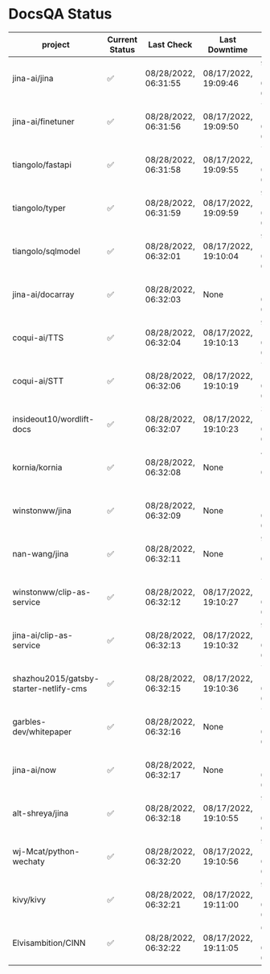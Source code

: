 # DocsQA Status

|               project                |Current Status|     Last Check     |   Last Downtime    |              % Uptime              |
|--------------------------------------|--------------|--------------------|--------------------|------------------------------------|
|jina-ai/jina                          |✅            |08/28/2022, 06:31:55|08/17/2022, 19:09:46|95.778 (since 08/15/2022, 07:09:42) |
|jina-ai/finetuner                     |✅            |08/28/2022, 06:31:56|08/17/2022, 19:09:50|72.925 (since 08/15/2022, 07:09:42) |
|tiangolo/fastapi                      |✅            |08/28/2022, 06:31:58|08/17/2022, 19:09:55|72.928 (since 08/15/2022, 07:09:42) |
|tiangolo/typer                        |✅            |08/28/2022, 06:31:59|08/17/2022, 19:09:59|90.899 (since 08/15/2022, 07:09:42) |
|tiangolo/sqlmodel                     |✅            |08/28/2022, 06:32:01|08/17/2022, 19:10:04|95.793 (since 08/15/2022, 07:09:42) |
|jina-ai/docarray                      |✅            |08/28/2022, 06:32:03|None                |100.000 (since 08/24/2022, 01:39:12)|
|coqui-ai/TTS                          |✅            |08/28/2022, 06:32:04|08/17/2022, 19:10:13|95.788 (since 08/15/2022, 07:09:42) |
|coqui-ai/STT                          |✅            |08/28/2022, 06:32:06|08/17/2022, 19:10:19|72.929 (since 08/15/2022, 07:09:42) |
|insideout10/wordlift-docs             |✅            |08/28/2022, 06:32:07|08/17/2022, 19:10:23|31.181 (since 08/15/2022, 07:09:42) |
|kornia/kornia                         |✅            |08/28/2022, 06:32:08|None                |41.936 (since 08/23/2022, 16:11:04) |
|winstonww/jina                        |✅            |08/28/2022, 06:32:09|None                |100.000 (since 08/26/2022, 06:21:28)|
|nan-wang/jina                         |✅            |08/28/2022, 06:32:11|None                |99.958 (since 08/24/2022, 15:11:24) |
|winstonww/clip-as-service             |✅            |08/28/2022, 06:32:12|08/17/2022, 19:10:27|72.930 (since 08/15/2022, 07:09:42) |
|jina-ai/clip-as-service               |✅            |08/28/2022, 06:32:13|08/17/2022, 19:10:32|95.797 (since 08/15/2022, 07:09:42) |
|shazhou2015/gatsby-starter-netlify-cms|✅            |08/28/2022, 06:32:15|08/17/2022, 19:10:36|72.931 (since 08/15/2022, 07:09:42) |
|garbles-dev/whitepaper                |✅            |08/28/2022, 06:32:16|None                |72.439 (since 08/24/2022, 01:39:12) |
|jina-ai/now                           |✅            |08/28/2022, 06:32:17|None                |100.000 (since 08/24/2022, 01:39:12)|
|alt-shreya/jina                       |✅            |08/28/2022, 06:32:18|08/17/2022, 19:10:55|90.207 (since 08/15/2022, 07:09:42) |
|wj-Mcat/python-wechaty                |✅            |08/28/2022, 06:32:20|08/17/2022, 19:10:56|94.522 (since 08/15/2022, 07:09:42) |
|kivy/kivy                             |✅            |08/28/2022, 06:32:21|08/17/2022, 19:11:00|90.209 (since 08/15/2022, 07:09:42) |
|Elvisambition/CINN                    |✅            |08/28/2022, 06:32:22|08/17/2022, 19:11:05|67.345 (since 08/15/2022, 07:09:42) |
